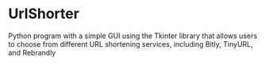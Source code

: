 # UrlShorter

Python program with a simple GUI using the Tkinter library that allows users to 
choose from different URL shortening services, including Bitly, TinyURL, and Rebrandly
